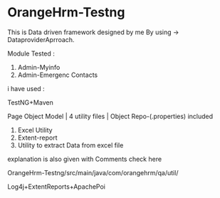 # OrangeHrm-Testng
This is Data driven framework designed by me 
By using -> DataproviderAprroach.

Module Tested :
1) Admin-Myinfo
2) Admin-Emergenc Contacts

i have used :

TestNG+Maven

Page Object Model | 4 utility files | Object Repo-(.properties) included 
1) Excel Utility
2) Extent-report
3) Utility to extract Data from excel file 

explanation is also given with Comments 
check here

OrangeHrm-Testng/src/main/java/com/orangehrm/qa/util/


Log4j+ExtentReports+ApachePoi
